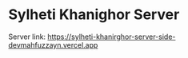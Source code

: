 # Sylheti Khanighor Server

Server link: https://sylheti-khanirghor-server-side-devmahfuzzayn.vercel.app